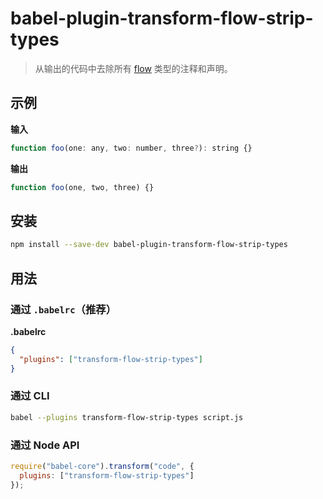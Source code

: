# babel-plugin-transform-flow-strip-types

> 从输出的代码中去除所有 [flow](http://flowtype.org) 类型的注释和声明。

## 示例

**输入**

```javascript
function foo(one: any, two: number, three?): string {}
```

**输出**

```javascript
function foo(one, two, three) {}
```

## 安装

```sh
npm install --save-dev babel-plugin-transform-flow-strip-types
```

## 用法

### 通过 `.babelrc`（推荐）

**.babelrc**

```json
{
  "plugins": ["transform-flow-strip-types"]
}
```

### 通过 CLI

```sh
babel --plugins transform-flow-strip-types script.js
```

### 通过 Node API

```javascript
require("babel-core").transform("code", {
  plugins: ["transform-flow-strip-types"]
});
```
